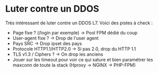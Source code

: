 # Luter contre un DDOS

Très intéressant de luter contre un DDOS L7. Voici des pistes à check :

  * Page fixe ? (/login par exemple) -> Pool FPM dédié du coup
  * User-agent fixe ? -> Drop de l'user agent
  * Pays SRC -> Drop ipset des pays
  * Protocole HTTP1.1/HTTP2.0 -> Si pas 2.0, drop du HTTP 1.1
  * TLS v1.3 / Ciphers ? -> On drop les anciens
  * Jouer sur les timeout pour voir ce qui sature et bien paramétrer les maxconn de toute la stack (Hproxy -> NGINX -> PHP-FPM)
